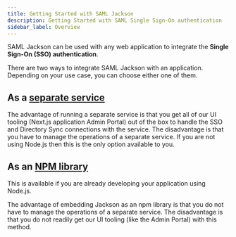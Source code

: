 ```yaml
---
title: Getting Started with SAML Jackson
description: Getting Started with SAML Single Sign-On authentication
sidebar_label: Overview
---
```


SAML Jackson can be used with any web application to integrate the **Single Sign-On (SSO) authentication**.

There are two ways to integrate SAML Jackson with an application. Depending on your use case, you can choose either one of them.

## As a [separate service](./service.md)

The advantage of running a separate service is that you get all of our UI tooling (Next.js application Admin Portal) out of the box to handle the SSO and Directory Sync connections with the service. The disadvantage is that you have to manage the operations of a separate service. If you are not using Node.js then this is the only option available to you.

## As an [NPM library](./npm-library.md)

This is available if you are already developing your application using Node.js.

The advantage of embedding Jackson as an npm library is that you do not have to manage the operations of a separate service. The disadvantage is that you do not readily get our UI tooling (like the Admin Portal) with this method.
